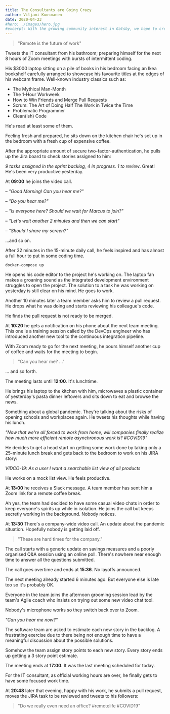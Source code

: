 ```yaml
---
title: The Consultants are Going Crazy
author: Viljami Kuosmanen
date: 2020-04-23
#hero: ./images/hero.jpg
#excerpt: With the growing community interest in Gatsby, we hope to create more resources that make it easier for anyone to grasp the power of this incredible tool.
---
```


> "Remote is the future of work"

Tweets the IT consultant from his bathroom; preparing himself for the next 8 hours of Zoom meetings with bursts of intermittent coding.

His $3000 laptop sitting on a pile of books in his bedroom facing an Ikea bookshelf carefully arranged to showcase his favourite titles at the edges of his webcam frame. Well-known industry classics such as:

- The Mythical Man-Month
- The 1-Hour Workweek
- How to Win Friends and Merge Pull Requests
- Scrum: The Art of Doing Half The Work in Twice the Time
- Problematic Programmer
- Clean(ish) Code

He's read at least some of them.

Feeling fresh and prepared, he sits down on the kitchen chair he's set up in the bedroom with a fresh cup of expensive coffee. 

After the appropriate amount of secure two-factor-authentication, he pulls up the Jira board to check stories assigned to him:

*9 tasks assigned in the sprint backlog, 4 in progress. 1 to review*. Great! He's been very productive yesterday.

At **09:00** he joins the video call.

– *"Good Morning! Can you hear me?"*

– *"Do you hear me?"*

– *"Is everyone here? Should we wait for Marcus to join?"*

– *"Let's wait another 2 minutes and then we can start"*

– *"Should I share my screen?"*

...and so on.

After 32 minutes in the 15-minute daily call, he feels inspired and has almost a full hour to put in some coding time.

`docker-compose up`

He opens his code editor to the project he's working on. The laptop fan makes a groaning sound as the integrated development environment struggles to open the project. The solution to a task he was working on yesterday is still clear on his mind. He goes to work.

Another 10 minutes later a team member asks him to review a pull request. He drops what he was doing and starts reviewing his colleague's code.

He finds the pull request is not ready to be merged.

At **10:20** he gets a notification on his phone about the next team meeting. This one is a training session called by the DevOps engineer who has introduced another new tool to the continuous integration pipeline.

With Zoom ready to go for the next meeting, he pours himself another cup of coffee and waits for the meeting to begin.

> "Can you hear me? ..."

... and so forth.

The meeting lasts until **12:00**. It's lunchtime. 

He brings his laptop to the kitchen with him, microwaves a plastic container of yesterday's pasta dinner leftovers and sits down to eat and browse the news. 

Something about a global pandemic. They're talking about the risks of opening schools and workplaces again. He tweets his thoughts while having his lunch.

*"Now that we're all forced to work from home, will companies finally realize how much more efficient remote asynchronous work is? #COVID19"*

He decides to get a head start on getting some work done by taking only a 25-minute lunch break and gets back to the bedroom to work on his JIRA story:

*VIDCO-19: As a user I want a searchable list view of all products*

He works on a mock list view. He feels productive.

At **13:00** he receives a Slack message. A team member has sent him a Zoom link for a remote coffee break.

Ah yes, the team had decided to have some casual video chats in order to keep everyone's spirits up while in isolation. He joins the call but keeps secretly working in the background. Nobody notices.

At **13:30** There's a company-wide video call. An update about the pandemic situation. Hopefully nobody is getting laid off.

> "These are hard times for the company."

The call starts with a generic update on savings measures and a poorly organised Q&A session using an online poll. There's nowhere near enough time to answer all the questions submitted.

The call goes overtime and ends at **15:36**. No layoffs announced.

The next meeting already started 6 minutes ago. But everyone else is late too so it's probably OK.

Everyone in the team joins the afternoon grooming session lead by the team's Agile coach who insists on trying out some new video chat tool.

Nobody's microphone works so they switch back over to Zoom.

*"Can you hear me now?"*

The software team are asked to estimate each new story in the backlog. A frustrating exercise due to there being not enough time to have a meaningful discussion about the possible solutions.

Somehow the team assign story points to each new story. Every story ends up getting a 3 story point estimate.

The meeting ends at **17:00**. It was the last meeting scheduled for today.

For the IT consultant, as official working hours are over, he finally gets to have some focused work time.

At **20:48** later that evening, happy with his work, he submits a pull request, moves the JIRA task to be reviewed and tweets to his followers: 

> "Do we really even need an office? #remotelife #COVID19"